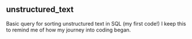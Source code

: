 ## unstructured_text
Basic query for sorting unstructured text in SQL (my first code!)
I keep this to remind me of how my journey into coding began.
